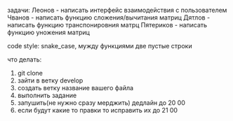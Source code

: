 задачи:
Леонов - написать интерфейс взаимодействия с пользователем
Чванов - написать функцию сложения/вычитания матриц
Дятлов - написать функцию транспонировния матрц
Пятериков - написать функцию уножения матриц

code style: snake_case, мужду функциями две пустые строки

что делать:
1. git clone
2. зайти в ветку develop
3. создать ветку название вашего файла
4. выполнить задание
5. запушить(не нужно сразу мерджить) дедлайн до 20 00
6. если будут какие то правки то исправить их до 21 00